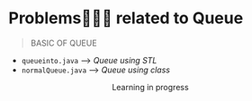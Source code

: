 # <b>Problems🧑‍🏫🥲 related to Queue</b>

> BASIC OF QUEUE
- `queueinto.java` --> *Queue using STL*
- `normalQueue.java` --> *Queue using class*

<center>Learning in progress</center>
